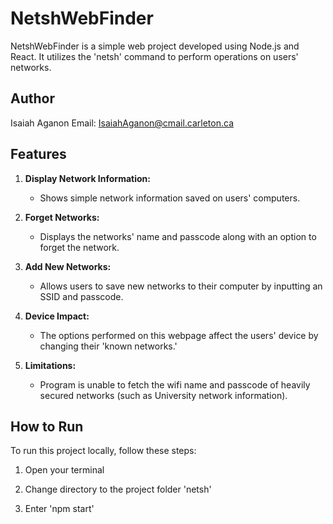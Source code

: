 # NetshWebFinder

NetshWebFinder is a simple web project developed using Node.js and React. It utilizes the 'netsh' command to perform operations on users' networks.

## Author

Isaiah Aganon
Email: IsaiahAganon@cmail.carleton.ca

## Features

1. **Display Network Information:**
   - Shows simple network information saved on users' computers.

2. **Forget Networks:**
   - Displays the networks' name and passcode along with an option to forget the network.

3. **Add New Networks:**
   - Allows users to save new networks to their computer by inputting an SSID and passcode.

4. **Device Impact:**
   - The options performed on this webpage affect the users' device by changing their 'known networks.'

5. **Limitations:**
   - Program is unable to fetch the wifi name and passcode of heavily secured networks (such as University network information).

## How to Run

To run this project locally, follow these steps:

1. Open your terminal

2. Change directory to the project folder 'netsh'

3. Enter 'npm start'
